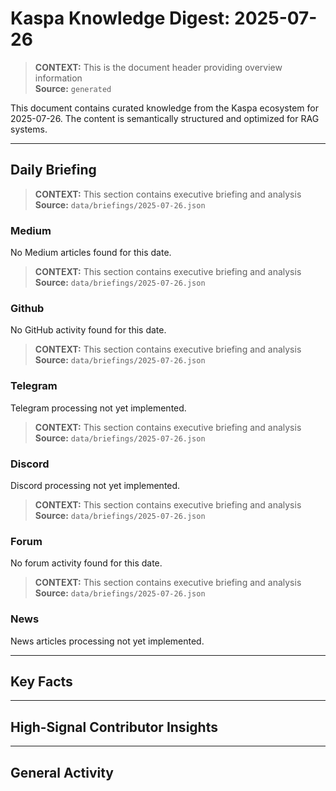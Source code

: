 # Kaspa Knowledge Digest: 2025-07-26

> **CONTEXT:** This is the document header providing overview information  
> **Source:** `generated`

This document contains curated knowledge from the Kaspa ecosystem
for 2025-07-26. The content is semantically structured and optimized
for RAG systems.

---

## Daily Briefing

> **CONTEXT:** This section contains executive briefing and analysis  
> **Source:** `data/briefings/2025-07-26.json`

### Medium

No Medium articles found for this date.

> **CONTEXT:** This section contains executive briefing and analysis  
> **Source:** `data/briefings/2025-07-26.json`

### Github

No GitHub activity found for this date.

> **CONTEXT:** This section contains executive briefing and analysis  
> **Source:** `data/briefings/2025-07-26.json`

### Telegram

Telegram processing not yet implemented.

> **CONTEXT:** This section contains executive briefing and analysis  
> **Source:** `data/briefings/2025-07-26.json`

### Discord

Discord processing not yet implemented.

> **CONTEXT:** This section contains executive briefing and analysis  
> **Source:** `data/briefings/2025-07-26.json`

### Forum

No forum activity found for this date.

> **CONTEXT:** This section contains executive briefing and analysis  
> **Source:** `data/briefings/2025-07-26.json`

### News

News articles processing not yet implemented.

---

## Key Facts



---

## High-Signal Contributor Insights



---

## General Activity

